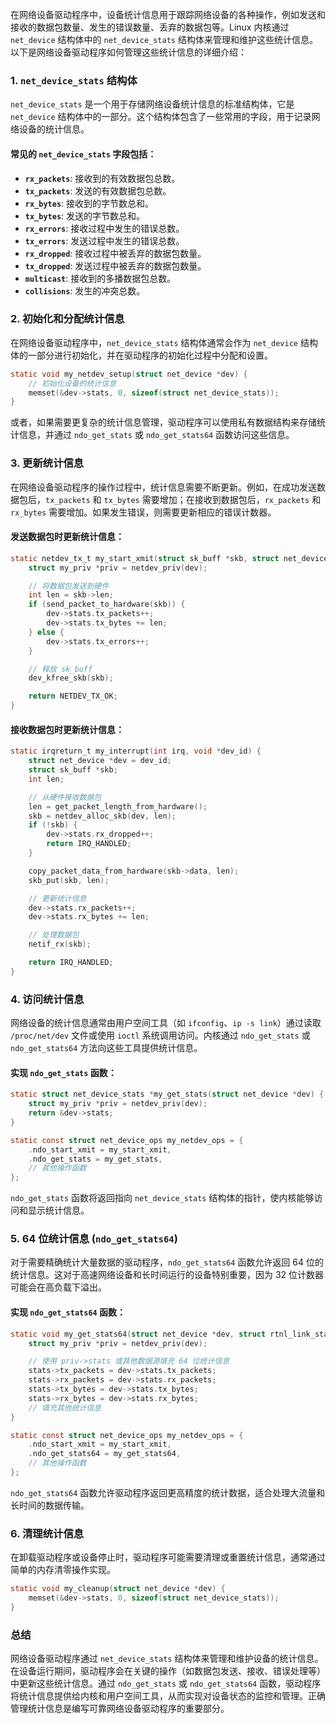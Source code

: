 在网络设备驱动程序中，设备统计信息用于跟踪网络设备的各种操作，例如发送和接收的数据包数量、发生的错误数量、丢弃的数据包等。Linux 内核通过 `net_device` 结构体中的 `net_device_stats` 结构体来管理和维护这些统计信息。以下是网络设备驱动程序如何管理这些统计信息的详细介绍：

### 1. **`net_device_stats` 结构体**
`net_device_stats` 是一个用于存储网络设备统计信息的标准结构体，它是 `net_device` 结构体中的一部分。这个结构体包含了一些常用的字段，用于记录网络设备的统计信息。

#### 常见的 `net_device_stats` 字段包括：
- **`rx_packets`**: 接收到的有效数据包总数。
- **`tx_packets`**: 发送的有效数据包总数。
- **`rx_bytes`**: 接收到的字节数总和。
- **`tx_bytes`**: 发送的字节数总和。
- **`rx_errors`**: 接收过程中发生的错误总数。
- **`tx_errors`**: 发送过程中发生的错误总数。
- **`rx_dropped`**: 接收过程中被丢弃的数据包数量。
- **`tx_dropped`**: 发送过程中被丢弃的数据包数量。
- **`multicast`**: 接收到的多播数据包总数。
- **`collisions`**: 发生的冲突总数。

### 2. **初始化和分配统计信息**
在网络设备驱动程序中，`net_device_stats` 结构体通常会作为 `net_device` 结构体的一部分进行初始化，并在驱动程序的初始化过程中分配和设置。

```c
static void my_netdev_setup(struct net_device *dev) {
    // 初始化设备的统计信息
    memset(&dev->stats, 0, sizeof(struct net_device_stats));
}
```

或者，如果需要更复杂的统计信息管理，驱动程序可以使用私有数据结构来存储统计信息，并通过 `ndo_get_stats` 或 `ndo_get_stats64` 函数访问这些信息。

### 3. **更新统计信息**
在网络设备驱动程序的操作过程中，统计信息需要不断更新。例如，在成功发送数据包后，`tx_packets` 和 `tx_bytes` 需要增加；在接收到数据包后，`rx_packets` 和 `rx_bytes` 需要增加。如果发生错误，则需要更新相应的错误计数器。

#### 发送数据包时更新统计信息：
```c
static netdev_tx_t my_start_xmit(struct sk_buff *skb, struct net_device *dev) {
    struct my_priv *priv = netdev_priv(dev);

    // 将数据包发送到硬件
    int len = skb->len;
    if (send_packet_to_hardware(skb)) {
        dev->stats.tx_packets++;
        dev->stats.tx_bytes += len;
    } else {
        dev->stats.tx_errors++;
    }

    // 释放 sk_buff
    dev_kfree_skb(skb);

    return NETDEV_TX_OK;
}
```

#### 接收数据包时更新统计信息：
```c
static irqreturn_t my_interrupt(int irq, void *dev_id) {
    struct net_device *dev = dev_id;
    struct sk_buff *skb;
    int len;

    // 从硬件接收数据包
    len = get_packet_length_from_hardware();
    skb = netdev_alloc_skb(dev, len);
    if (!skb) {
        dev->stats.rx_dropped++;
        return IRQ_HANDLED;
    }

    copy_packet_data_from_hardware(skb->data, len);
    skb_put(skb, len);

    // 更新统计信息
    dev->stats.rx_packets++;
    dev->stats.rx_bytes += len;

    // 处理数据包
    netif_rx(skb);

    return IRQ_HANDLED;
}
```

### 4. **访问统计信息**
网络设备的统计信息通常由用户空间工具（如 `ifconfig`、`ip -s link`）通过读取 `/proc/net/dev` 文件或使用 `ioctl` 系统调用访问。内核通过 `ndo_get_stats` 或 `ndo_get_stats64` 方法向这些工具提供统计信息。

#### 实现 `ndo_get_stats` 函数：
```c
static struct net_device_stats *my_get_stats(struct net_device *dev) {
    struct my_priv *priv = netdev_priv(dev);
    return &dev->stats;
}

static const struct net_device_ops my_netdev_ops = {
    .ndo_start_xmit = my_start_xmit,
    .ndo_get_stats = my_get_stats,
    // 其他操作函数
};
```

`ndo_get_stats` 函数将返回指向 `net_device_stats` 结构体的指针，使内核能够访问和显示统计信息。

### 5. **64 位统计信息 (`ndo_get_stats64`)**
对于需要精确统计大量数据的驱动程序，`ndo_get_stats64` 函数允许返回 64 位的统计信息。这对于高速网络设备和长时间运行的设备特别重要，因为 32 位计数器可能会在高负载下溢出。

#### 实现 `ndo_get_stats64` 函数：
```c
static void my_get_stats64(struct net_device *dev, struct rtnl_link_stats64 *stats) {
    struct my_priv *priv = netdev_priv(dev);

    // 使用 priv->stats 或其他数据源填充 64 位统计信息
    stats->tx_packets = dev->stats.tx_packets;
    stats->rx_packets = dev->stats.rx_packets;
    stats->tx_bytes = dev->stats.tx_bytes;
    stats->rx_bytes = dev->stats.rx_bytes;
    // 填充其他统计信息
}

static const struct net_device_ops my_netdev_ops = {
    .ndo_start_xmit = my_start_xmit,
    .ndo_get_stats64 = my_get_stats64,
    // 其他操作函数
};
```

`ndo_get_stats64` 函数允许驱动程序返回更高精度的统计数据，适合处理大流量和长时间的数据传输。

### 6. **清理统计信息**
在卸载驱动程序或设备停止时，驱动程序可能需要清理或重置统计信息，通常通过简单的内存清零操作实现。

```c
static void my_cleanup(struct net_device *dev) {
    memset(&dev->stats, 0, sizeof(struct net_device_stats));
}
```

### 总结
网络设备驱动程序通过 `net_device_stats` 结构体来管理和维护设备的统计信息。在设备运行期间，驱动程序会在关键的操作（如数据包发送、接收、错误处理等）中更新这些统计信息。通过 `ndo_get_stats` 或 `ndo_get_stats64` 函数，驱动程序将统计信息提供给内核和用户空间工具，从而实现对设备状态的监控和管理。正确管理统计信息是编写可靠网络设备驱动程序的重要部分。
